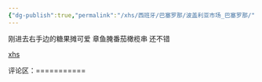 ```yaml
---
{"dg-publish":true,"permalink":"/xhs/西班牙/巴塞罗那/波盖利亚市场_巴塞罗那/","tags":["rednote","巴塞罗那"],"created":"2025-03-17T22:06:22.480+08:00","updated":"2025-03-20T22:46:14.723+08:00"}
---
```


 

刚进去右手边的糖果摊可爱
章鱼腌番茄橄榄串 还不错

[xhs](https://www.xiaohongshu.com/explore/64afae4f000000001e013c39?xsec_token=ABj1PG4v3xVOeEBfG9FP7lhJSDuFhN-3PXDJzSqKyhrq8=&xsec_source=pc_user)

评论区：===========

